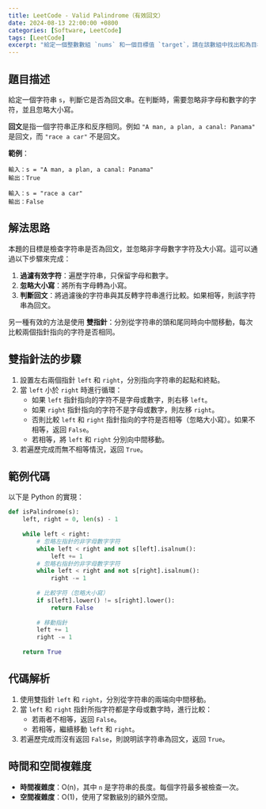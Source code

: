 ```yaml
---
title: LeetCode - Valid Palindrome（有效回文）
date: 2024-08-13 22:00:00 +0800
categories: [Software, LeetCode]
tags: [LeetCode] 
excerpt: "給定一個整數數組 `nums` 和一個目標值 `target`，請在該數組中找出和為目標值的那兩個整數，並返回它們的索引"
---
```


## 題目描述
給定一個字符串 `s`，判斷它是否為回文串。在判斷時，需要忽略非字母和數字的字符，並且忽略大小寫。 

**回文**是指一個字符串正序和反序相同。例如 `"A man, a plan, a canal: Panama"` 是回文，而 `"race a car"` 不是回文。

**範例**：

```
輸入：s = "A man, a plan, a canal: Panama"
輸出：True

輸入：s = "race a car"
輸出：False
```

## 解法思路
本題的目標是檢查字符串是否為回文，並忽略非字母數字字符及大小寫。這可以通過以下步驟來完成：

1. **過濾有效字符**：遍歷字符串，只保留字母和數字。
2. **忽略大小寫**：將所有字母轉為小寫。
3. **判斷回文**：將過濾後的字符串與其反轉字符串進行比較。如果相等，則該字符串為回文。

另一種有效的方法是使用 **雙指針**：分別從字符串的頭和尾同時向中間移動，每次比較兩個指針指向的字符是否相同。

## 雙指針法的步驟
1. 設置左右兩個指針 `left` 和 `right`，分別指向字符串的起點和終點。
2. 當 `left` 小於 `right` 時進行循環：
   - 如果 `left` 指針指向的字符不是字母或數字，則右移 `left`。
   - 如果 `right` 指針指向的字符不是字母或數字，則左移 `right`。
   - 否則比較 `left` 和 `right` 指針指向的字符是否相等（忽略大小寫）。如果不相等，返回 `False`。
   - 若相等，將 `left` 和 `right` 分別向中間移動。
3. 若遍歷完成而無不相等情況，返回 `True`。

## 範例代碼

以下是 Python 的實現：

```python
def isPalindrome(s):
    left, right = 0, len(s) - 1
    
    while left < right:
        # 忽略左指針的非字母數字字符
        while left < right and not s[left].isalnum():
            left += 1
        # 忽略右指針的非字母數字字符
        while left < right and not s[right].isalnum():
            right -= 1
        
        # 比較字符（忽略大小寫）
        if s[left].lower() != s[right].lower():
            return False
        
        # 移動指針
        left += 1
        right -= 1
    
    return True
```

## 代碼解析
1. 使用雙指針 `left` 和 `right`，分別從字符串的兩端向中間移動。
2. 當 `left` 和 `right` 指針所指字符都是字母或數字時，進行比較：
   - 若兩者不相等，返回 `False`。
   - 若相等，繼續移動 `left` 和 `right`。
3. 若遍歷完成而沒有返回 `False`，則說明該字符串為回文，返回 `True`。

## 時間和空間複雜度
- **時間複雜度**：O(n)，其中 `n` 是字符串的長度。每個字符最多被檢查一次。
- **空間複雜度**：O(1)，使用了常數級別的額外空間。
